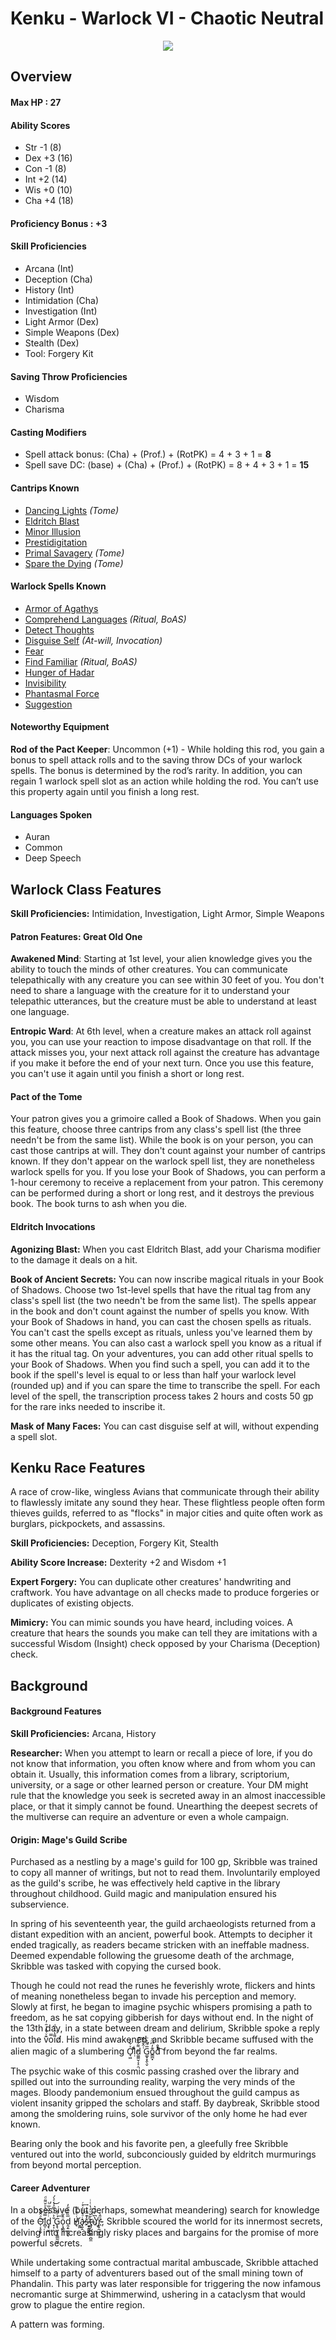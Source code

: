# Kenku - Warlock VI - Chaotic Neutral

<p align="center"><img src="https://github.com/Shurmn/Shurmn.github.io/blob/master/_img/card.png?raw=true"/></p>

## Overview

#### Max HP : **27**

#### Ability Scores
* Str -1 (8)
* Dex +3 (16)
* Con -1 (8)
* Int +2 (14)
* Wis +0 (10)
* Cha +4 (18)

#### Proficiency Bonus : **+3**

#### Skill Proficiencies
* Arcana (Int)
* Deception (Cha)
* History (Int)
* Intimidation (Cha)
* Investigation (Int)
* Light Armor (Dex)
* Simple Weapons (Dex)
* Stealth (Dex)
* Tool: Forgery Kit

#### Saving Throw Proficiencies
* Wisdom
* Charisma

#### Casting Modifiers

* Spell attack bonus: (Cha) + (Prof.) + (RotPK) = 4 + 3 + 1 = **8**
* Spell save DC: (base) + (Cha) + (Prof.) + (RotPK) = 8 + 4 + 3 + 1 = **15**

#### Cantrips Known
* [Dancing Lights](https://thebombzen.com/grimoire/spells/dancing-lights) *(Tome)*
* [Eldritch Blast](https://thebombzen.com/grimoire/spells/eldritch-blast)
* [Minor Illusion](https://thebombzen.com/grimoire/spells/minor-illusion)
* [Prestidigitation](https://thebombzen.com/grimoire/spells/prestidigitation)
* [Primal Savagery](https://thebombzen.com/grimoire/spells/primal-savagery) *(Tome)*
* [Spare the Dying](https://thebombzen.com/grimoire/spells/spare-the-dying) *(Tome)*

#### Warlock Spells Known
* [Armor of Agathys](https://thebombzen.com/grimoire/spells/armor-of-agathys)
* [Comprehend Languages](https://thebombzen.com/grimoire/spells/comprehend-languages) *(Ritual, BoAS)*
* [Detect Thoughts](https://thebombzen.com/grimoire/spells/detect-thoughts)
* [Disguise Self](https://thebombzen.com/grimoire/spells/disguise-self) *(At-will, Invocation)*
* [Fear](https://thebombzen.com/grimoire/spells/fear)
* [Find Familiar](https://thebombzen.com/grimoire/spells/find-familiar) *(Ritual, BoAS)*
* [Hunger of Hadar](https://thebombzen.com/grimoire/spells/hunger-of-hadar)
* [Invisibility](https://thebombzen.com/grimoire/spells/invisibility)
* [Phantasmal Force](https://thebombzen.com/grimoire/spells/phantasmal-force)
* [Suggestion](https://thebombzen.com/grimoire/spells/suggestion)

#### Noteworthy Equipment
**Rod of the Pact Keeper**: Uncommon (+1) - While holding this rod, you gain a bonus to spell attack rolls and to the saving throw DCs of your warlock spells. The bonus is determined by the rod’s rarity. In addition, you can regain 1 warlock spell slot as an action while holding the rod. You can’t use this property again until you finish a long rest.

#### Languages Spoken
* Auran
* Common
* Deep Speech

## Warlock Class Features

**Skill Proficiencies:** Intimidation, Investigation, Light Armor, Simple Weapons

#### Patron Features: Great Old One
**Awakened Mind**: Starting at 1st level, your alien knowledge gives you the ability to touch the minds of other creatures. You can communicate telepathically with any creature you can see within 30 feet of you. You don't need to share a language with the creature for it to understand your telepathic utterances, but the creature must be able to understand at least one language.

**Entropic Ward**: At 6th level, when a creature makes an attack roll against you, you can use your reaction to impose disadvantage on that roll. If the attack misses you, your next attack roll against the creature has advantage if you make it before the end of your next turn. Once you use this feature, you can't use it again until you finish a short or long rest.

#### Pact of the Tome
Your patron gives you a grimoire called a Book of Shadows. When you gain this feature, choose three cantrips from any class's spell list (the three needn't be from the same list). While the book is on your person, you can cast those cantrips at will. They don't count against your number of cantrips known. If they don't appear on the warlock spell list, they are nonetheless warlock spells for you. If you lose your Book of Shadows, you can perform a 1-hour ceremony to receive a replacement from your patron. This ceremony can be performed during a short or long rest, and it destroys the previous book. The book turns to ash when you die.

#### Eldritch Invocations

**Agonizing Blast:** When you cast Eldritch Blast, add your Charisma modifier to the damage it deals on a hit.

**Book of Ancient Secrets:** You can now inscribe magical rituals in your Book of Shadows. Choose two 1st-level spells that have the ritual tag from any class's spell list (the two needn't be from the same list). The spells appear in the book and don't count against the number of spells you know. With your Book of Shadows in hand, you can cast the chosen spells as rituals. You can't cast the spells except as rituals, unless you've learned them by some other means. You can also cast a warlock spell you know as a ritual if it has the ritual tag. On your adventures, you can add other ritual spells to your Book of Shadows. When you find such a spell, you can add it to the book if the spell's level is equal to or less than half your warlock level (rounded up) and if you can spare the time to transcribe the spell. For each level of the spell, the transcription process takes 2 hours and costs 50 gp for the rare inks needed to inscribe it.

**Mask of Many Faces:** You can cast disguise self at will, without expending a spell slot.

## Kenku Race Features
A race of crow-like, wingless Avians that communicate through their ability to flawlessly imitate any sound they hear. These flightless people often form thieves guilds, referred to as "flocks" in major cities and quite often work as burglars, pickpockets, and assassins.

**Skill Proficiencies:** Deception, Forgery Kit, Stealth 

**Ability Score Increase:** Dexterity +2 and Wisdom +1

**Expert Forgery:** You can duplicate other creatures' handwriting and craftwork. You have advantage on all checks made to produce forgeries or duplicates of existing objects.

**Mimicry:** You can mimic sounds you have heard, including voices. A creature that hears the sounds you make can tell they are imitations with a successful Wisdom (Insight) check opposed by your Charisma (Deception) check.

## Background

#### Background Features
**Skill Proficiencies:** Arcana, History

**Researcher:** When you attempt to learn or recall a piece of lore, if you do not know that information, you often know where and from whom you can obtain it. Usually, this information comes from a library, scriptorium, university, or a sage or other learned person or creature. Your DM might rule that the knowledge you seek is secreted away in an almost inaccessible place, or that it simply cannot be found. Unearthing the deepest secrets of the multiverse can require an adventure or even a whole campaign.

#### Origin: Mage's Guild Scribe
Purchased as a nestling by a mage's guild for 100 gp, Skribble was trained to copy all manner of writings, but not to read them. Involuntarily employed as the guild's scribe, he was effectively held captive in the library throughout childhood. Guild magic and manipulation ensured his subservience.

In spring of his seventeenth year, the guild archaeologists returned from a distant expedition with an ancient, powerful book. Attempts to decipher it ended tragically, as readers became stricken with an ineffable madness. Deemed expendable following the gruesome death of the archmage, Skribble was tasked with copying the cursed book.

Though he could not read the runes he feverishly wrote, flickers and hints of meaning nonetheless began to invade his perception and memory. Slowly at first, he began to imagine psychic whispers promising a path to freedom, as he sat copying gibberish for days without end. In the night of the 13th day, in a state between dream and delirium, Skribble spoke a reply into the v͊ͮ͛̓͑̑̚o̿i͌̔̇ͬ̏̇͟d̸. His mind awakened, and Skribble became suffused with the alien magic of a slumbering O̘͖ͯ͋̀ḷ̓ͮͩd͚͚̮̣̞̠̯͌͋ͧ͠ ͭ̂̆̋͋G͚̞̝̭̖̬̅̈̐͛̈o͇̪͓͊̓͆ͫ̆d̀̊ͨͮ͡ from beyond the far realms.

The psychic wake of this cosmic passing crashed over the library and spilled out into the surrounding reality, warping the very minds of the mages. Bloody pandemonium ensued throughout the guild campus as violent insanity gripped the scholars and staff. By daybreak, Skribble stood among the smoldering ruins, sole survivor of the only home he had ever known.

Bearing only the book and his favorite pen, a gleefully free Skribble ventured out into the world, subconciously guided by eldritch murmurings from beyond mortal perception.

#### Career Adventurer
In a obsessive (but perhaps, somewhat meandering) search for knowledge of the O̴̜͔̥̭̙ͣ̂̂̀͜l̻̩̿̈ͫ̔ͧ̆͌ͩḑ̢̫̫ͥ̉̌ͮ̅ͪ̕ ̟͎͕̐͐̈́̿͐̔ͤ̀́͜G̢̢͖̝̖͍͇̰͖̜͗ͤ͌͢o̩̘͇̬ͩ͋́d̯̗̱̮̦̩͓̅̏̏ͫ̎̓ H̸̨͑ͤ̐̇̅҉̼͖a̷̖͍̭ͬͣ̆ͫ̾ͯͬ͢s̔͊̋̂҉̵̫̬̱͇͙t̴̡̡̮͈͕͇̯̺̼͋̆ͮ̒̔ͭͥư̔͆̇ͫ̏͛҉̫̩r̵̢̞̰͖̞̬͎ͦ̂̀, Skribble scoured the world for its innermost secrets, delving into increasingly risky places and bargains for the promise of more powerful secrets.

While undertaking some contractual marital ambuscade, Skribble attached himself to a party of adventurers based out of the small mining town of Phandalin. This party was later responsible for triggering the now infamous necromantic surge at Shimmerwind, ushering in a cataclysm that would grow to plague the entire region.

A pattern was forming.
